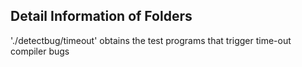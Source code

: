 ## Detail Information of Folders
'./detectbug/timeout' obtains the test programs that trigger time-out compiler bugs